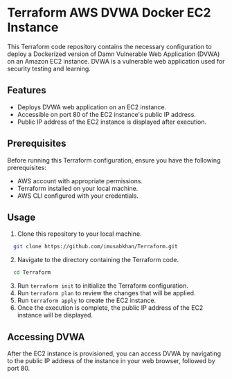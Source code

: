 # Terraform AWS DVWA Docker EC2 Instance
This Terraform code repository contains the necessary configuration to deploy a Dockerized version of Damn Vulnerable Web Application (DVWA) on an Amazon EC2 instance. DVWA is a vulnerable web application used for security testing and learning.

## Features
- Deploys DVWA web application on an EC2 instance.
- Accessible on port 80 of the EC2 instance's public IP address.
- Public IP address of the EC2 instance is displayed after execution.


## Prerequisites
Before running this Terraform configuration, ensure you have the following prerequisites:
- AWS account with appropriate permissions.
- Terraform installed on your local machine.
- AWS CLI configured with your credentials.

## Usage

1. Clone this repository to your local machine.
```bash
  git clone https://github.com/imusabkhan/Terraform.git
```
2. Navigate to the directory containing the Terraform code.
```bash
  cd Terraform
```
3. Run `terraform init` to initialize the Terraform configuration.
4. Run `terraform plan` to review the changes that will be applied.
5. Run `terraform apply` to create the EC2 instance.
6. Once the execution is complete, the public IP address of the EC2 instance will be displayed.

## Accessing DVWA

After the EC2 instance is provisioned, you can access DVWA by navigating to the public IP address of the instance in your web browser, followed by port 80.
